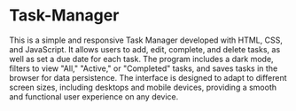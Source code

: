 # Task-Manager
This is a simple and responsive Task Manager developed with HTML, CSS, and JavaScript. It allows users to add, edit, complete, and delete tasks, as well as set a due date for each task. The program includes a dark mode, filters to view "All," "Active," or "Completed" tasks, and saves tasks in the browser for data persistence. The interface is designed to adapt to different screen sizes, including desktops and mobile devices, providing a smooth and functional user experience on any device.
